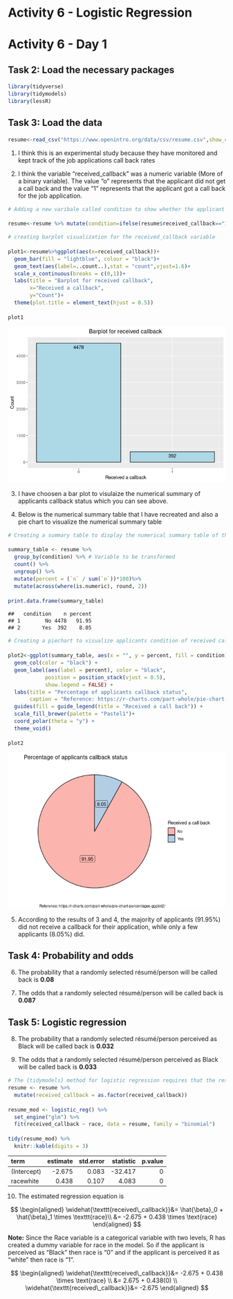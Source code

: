 Activity 6 - Logistic Regression
================

# Activity 6 - Day 1

## Task 2: Load the necessary packages

``` r
library(tidyverse)
library(tidymodels) 
library(lessR)
```

## Task 3: Load the data

``` r
resume<-read_csv("https://www.openintro.org/data/csv/resume.csv",show_col_types = FALSE)
```

1.  I think this is an experimental study because they have monitored
    and kept track of the job applications call back rates

2.  I think the variable “received\_callback” was a numeric variable
    (More of a binary variable). The value “o” represents that the
    applicant did not get a call back and the value “1” represents that
    the applicant got a call back for the job application.

``` r
# Adding a new varibale called condition to show whether the applicant received a call back

resume<-resume %>% mutate(condition=ifelse(resume$received_callback=="1","Yes","No"))
```

``` r
# creating barplot visualization for the received_callback variable

plot1<-resume%>%ggplot(aes(x=received_callback))+
  geom_bar(fill = "lightblue", colour = "black")+
  geom_text(aes(label=..count..),stat = "count",vjust=1.6)+
  scale_x_continuous(breaks = c(0,1))+
  labs(title = "Barplot for received callback",
       x="Received a callback",
       y="Count")+
  theme(plot.title = element_text(hjust = 0.5))

plot1
```

![](activity06_files/figure-gfm/unnamed-chunk-4-1.png)<!-- -->

3.  I have choosen a bar plot to visulaize the numerical summary of
    applicants callback status which you can see above.

4.  Below is the numerical summary table that I have recreated and also
    a pie chart to visualize the numerical summary table

``` r
# Creating a summary table to display the numerical summary table of the applicants callback status

summary_table <- resume %>% 
  group_by(condition) %>% # Variable to be transformed
  count() %>% 
  ungroup() %>% 
  mutate(percent = (`n` / sum(`n`))*100)%>%
  mutate(across(where(is.numeric), round, 2))

print.data.frame(summary_table)
```

    ##   condition    n percent
    ## 1        No 4478   91.95
    ## 2       Yes  392    8.05

``` r
# Creating a piechart to visualize applicants condition of received callback

plot2<-ggplot(summary_table, aes(x = "", y = percent, fill = condition)) +
  geom_col(color = "black") +
  geom_label(aes(label = percent), color = "black",
            position = position_stack(vjust = 0.5),
            show.legend = FALSE) +
  labs(title = "Percentage of applicants callback status",
       caption = "Reference: https://r-charts.com/part-whole/pie-chart-percentages-ggplot2/")+
  guides(fill = guide_legend(title = "Received a call back")) +
  scale_fill_brewer(palette = "Pastel1")+
  coord_polar(theta = "y") + 
  theme_void()

plot2
```

![](activity06_files/figure-gfm/unnamed-chunk-5-1.png)<!-- -->

5.  According to the results of 3 and 4, the majority of applicants
    (91.95%) did not receive a callback for their application, while
    only a few applicants (8.05%) did.

## Task 4: Probability and odds

6.  The probability that a randomly selected résumé/person will be
    called back is **0.08**

7.  The odds that a randomly selected résumé/person will be called back
    is **0.087**

## Task 5: Logistic regression

8.  The probability that a randomly selected résumé/person perceived as
    Black will be called back is **0.032**

9.  The odds that a randomly selected résumé/person perceived as Black
    will be called back is **0.033**

``` r
# The {tidymodels} method for logistic regression requires that the response be a factor variable
resume <- resume %>% 
  mutate(received_callback = as.factor(received_callback))

resume_mod <- logistic_reg() %>%
  set_engine("glm") %>%
  fit(received_callback ~ race, data = resume, family = "binomial")

tidy(resume_mod) %>% 
  knitr::kable(digits = 3)
```

| term        | estimate | std.error | statistic | p.value |
|:------------|---------:|----------:|----------:|--------:|
| (Intercept) |   -2.675 |     0.083 |   -32.417 |       0 |
| racewhite   |    0.438 |     0.107 |     4.083 |       0 |

10. The estimated regression equation is

$$
 \begin{aligned}
\widehat{\texttt{received\_callback}}&= \hat{\beta}_0 + \hat{\beta}_1 \times \texttt{race}\\
&= -2.675 + 0.438   \times \text{race}
\end{aligned}
$$

**Note:** Since the Race variable is a categorical variable with two
levels, R has created a dummy variable for race in the model. So if the
applicant is perceived as “Black” then race is “0” and if the applicant
is perceived it as “white” then race is “1”.

$$
 \begin{aligned}
\widehat{\texttt{received\_callback}}&= -2.675 + 0.438  \times \text{race} \\
&= 2.675 + 0.438(0) \\
\widehat{\texttt{received\_callback}}&= -2.675
\end{aligned}
$$
